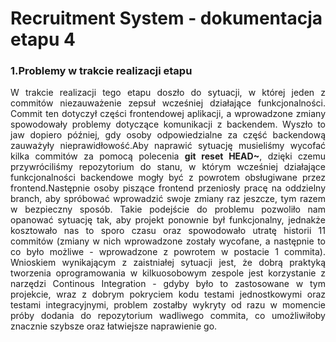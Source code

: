 <h1> Recruitment System - dokumentacja etapu 4 </h1>





<h3>1.Problemy w trakcie realizacji etapu</h3>

<div style="text-align: justify">W trakcie realizacji tego etapu doszło do sytuacji, w której jeden z commitów niezauważenie zepsuł wcześniej działające funkcjonalności. Commit ten dotyczył części frontendowej aplikacji, a wprowadzone zmiany spowodowały problemy dotyczące komunikacji z backendem. Wyszło to jaw dopiero później, gdy osoby odpowiedzialne za część backendową zauważyły nieprawidłowość.Aby naprawić sytuację musieliśmy wycofać kilka commitów za pomocą polecenia <b>git reset HEAD~</b>, dzięki czemu przywróciliśmy repozytorium do stanu, w którym wcześniej działające funkcjonalności backendowe mogły być z powrotem obsługiwane przez frontend.Następnie osoby piszące frontend przeniosły pracę na oddzielny branch, aby spróbować wprowadzić swoje zmiany raz jeszcze, tym razem w bezpieczny sposób. Takie podejście do problemu pozwoliło nam opanować sytuację tak, aby projekt ponownie był funkcjonalny, jednakże kosztowało nas to sporo czasu oraz spowodowało utratę historii 11 commitów (zmiany w nich wprowadzone zostały wycofane, a następnie to co było możliwe - wprowadzone z powrotem w postacie 1 commita). Wnioskiem wynikającym z zaistniałej sytuacji jest, że dobrą praktyką tworzenia oprogramowania w kilkuosobowym zespole jest korzystanie z narzędzi Continous Integration - gdyby było to zastosowane w tym projekcie, wraz z dobrym pokryciem kodu testami jednostkowymi oraz testami integracyjnymi, problem zostałby wykryty od razu w momencie próby dodania do repozytorium wadliwego commita, co umożliwiłoby znacznie szybsze oraz łatwiejsze naprawienie go.<div>